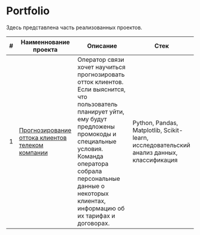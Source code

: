 # Portfolio
Здесь представлена часть реализованных проектов.

|#     |            Наименнование проекта               | Описание                                          | Стек                                         |
| -----| -----------------------------------------------| --------------------------------------------------| ---------------------------------------------|
| 1    | [Прогнозирование оттока клиентов телеком компании](https://github.com/naumovakotya/Portfolio/blob/main/Telecom/README.md)| Оператор связи хочет научиться прогнозировать отток клиентов. Если выяснится, что пользователь планирует уйти, ему будут предложены промокоды и специальные условия. Команда оператора собрала персональные данные о некоторых клиентах, информацию об их тарифах и договорах. | Python, Pandas, Matplotlib, Scikit-learn, исследовательский анализ данных, классификация  |
